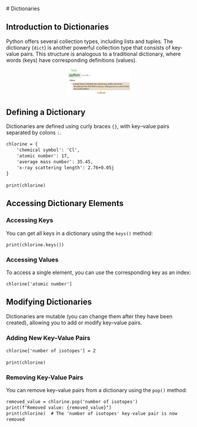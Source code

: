 # Dictionaries

## Introduction to Dictionaries

Python offers several collection types, including lists and tuples. The dictionary (`dict`) is another powerful collection type that consists of key-value pairs. This structure is analogous to a traditional dictionary, where words (keys) have corresponding definitions (values).

<p align="center">
     <img src="https://github.com/pythoninchemistry/ch40208/raw/main/CH40208/python_basics/images/python_dictionary_entry.png" width="35%" alt="A dictionary entry for the word Python."/>
 </p>

## Defining a Dictionary

Dictionaries are defined using curly braces `{}`, with key–value pairs separated by colons `:`.

```{code-cell} python3
chlorine = {
    'chemical symbol': 'Cl', 
    'atomic number': 17, 
    'average mass number': 35.45, 
    'x-ray scattering length': 2.76+0.05j
}

print(chlorine)
```

## Accessing Dictionary Elements

### Accessing Keys

You can get all keys in a dictionary using the `keys()` method:

```{code-cell} python3
print(chlorine.keys())
```

### Accessing Values

To access a single element, you can use the corresponding key as an index:

```{code-cell} python3
chlorine['atomic number']
```

## Modifying Dictionaries

Dictionaries are mutable (you can change them after they have been created), allowing you to add or modify key–value pairs.

### Adding New Key–Value Pairs

```{code-cell} python3
chlorine['number of isotopes'] = 2

print(chlorine)
```

### Removing Key-Value Pairs

You can remove key–value pairs from a dictionary using the `pop()` method:

```{code-cell} python3
removed_value = chlorine.pop('number of isotopes')
print(f"Removed value: {removed_value}")
print(chlorine)  # The 'number of isotopes' key-value pair is now removed
```
